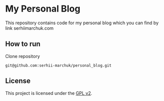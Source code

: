 # My Personal Blog
This repository contains code for my personal blog which you can find by link serhiimarchuk.com

## How to run
Clone repository
```
git@github.com:serhii-marchuk/personal_blog.git
```

## License
This project is licensed under the [GPL v2](LICENSE).